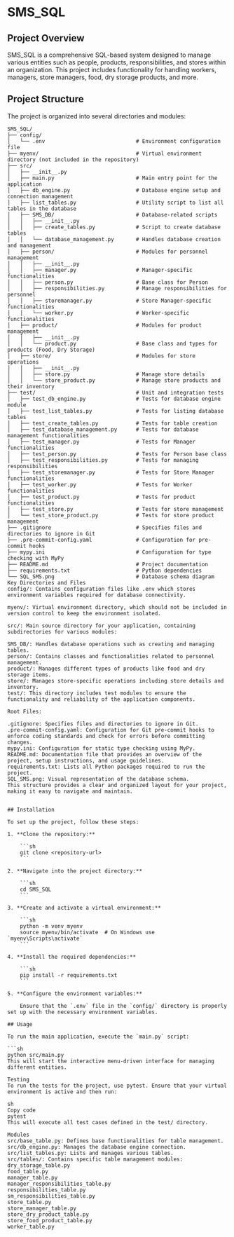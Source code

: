 # SMS_SQL

## Project Overview

SMS_SQL is a comprehensive SQL-based system designed to manage various entities such as people, products, responsibilities, and stores within an organization. This project includes functionality for handling workers, managers, store managers, food, dry storage products, and more.

## Project Structure

The project is organized into several directories and modules:

```plaintext
SMS_SQL/
├── config/
│   └── .env                             # Environment configuration file
├── myenv/                               # Virtual environment directory (not included in the repository)
├── src/
│   ├── __init__.py
│   ├── main.py                          # Main entry point for the application
│   ├── db_engine.py                     # Database engine setup and connection management
│   ├── list_tables.py                   # Utility script to list all tables in the database
│   ├── SMS_DB/                          # Database-related scripts
│   │   ├── __init__.py
│   │   ├── create_tables.py             # Script to create database tables
│   │   └── database_management.py       # Handles database creation and management
│   ├── person/                          # Modules for personnel management
│   │   ├── __init__.py
│   │   ├── manager.py                   # Manager-specific functionalities
│   │   ├── person.py                    # Base class for Person
│   │   ├── responsibilities.py          # Manage responsibilities for personnel
│   │   ├── storemanager.py              # Store Manager-specific functionalities
│   │   └── worker.py                    # Worker-specific functionalities
│   ├── product/                         # Modules for product management
│   │   ├── __init__.py
│   │   └── product.py                   # Base class and types for products (Food, Dry Storage)
│   ├── store/                           # Modules for store operations
│   │   ├── __init__.py
│   │   ├── store.py                     # Manage store details
│   │   └── store_product.py             # Manage store products and their inventory
├── test/                                # Unit and integration tests
│   ├── test_db_engine.py                # Tests for database engine module
│   ├── test_list_tables.py              # Tests for listing database tables
│   ├── test_create_tables.py            # Tests for table creation
│   ├── test_database_management.py      # Tests for database management functionalities
│   ├── test_manager.py                  # Tests for Manager functionalities
│   ├── test_person.py                   # Tests for Person base class
│   ├── test_responsibilities.py         # Tests for managing responsibilities
│   ├── test_storemanager.py             # Tests for Store Manager functionalities
│   ├── test_worker.py                   # Tests for Worker functionalities
│   ├── test_product.py                  # Tests for product functionalities
│   ├── test_store.py                    # Tests for store management
│   └── test_store_product.py            # Tests for store product management
├── .gitignore                           # Specifies files and directories to ignore in Git
├── .pre-commit-config.yaml              # Configuration for pre-commit hooks
├── mypy.ini                             # Configuration for type checking with MyPy
├── README.md                            # Project documentation
├── requirements.txt                     # Python dependencies
└── SQL_SMS.png                          # Database schema diagram
Key Directories and Files
config/: Contains configuration files like .env which stores environment variables required for database connectivity.

myenv/: Virtual environment directory, which should not be included in version control to keep the environment isolated.

src/: Main source directory for your application, containing subdirectories for various modules:

SMS_DB/: Handles database operations such as creating and managing tables.
person/: Contains classes and functionalities related to personnel management.
product/: Manages different types of products like food and dry storage items.
store/: Manages store-specific operations including store details and inventory.
test/: This directory includes test modules to ensure the functionality and reliability of the application components.

Root Files:

.gitignore: Specifies files and directories to ignore in Git.
.pre-commit-config.yaml: Configuration for Git pre-commit hooks to enforce coding standards and check for errors before committing changes.
mypy.ini: Configuration for static type checking using MyPy.
README.md: Documentation file that provides an overview of the project, setup instructions, and usage guidelines.
requirements.txt: Lists all Python packages required to run the project.
SQL_SMS.png: Visual representation of the database schema.
This structure provides a clear and organized layout for your project, making it easy to navigate and maintain.


## Installation

To set up the project, follow these steps:

1. **Clone the repository:**

    ```sh
    git clone <repository-url>
    ```

2. **Navigate into the project directory:**

    ```sh
    cd SMS_SQL
    ```

3. **Create and activate a virtual environment:**

    ```sh
    python -m venv myenv
    source myenv/bin/activate  # On Windows use `myenv\Scripts\activate`
    ```

4. **Install the required dependencies:**

    ```sh
    pip install -r requirements.txt
    ```

5. **Configure the environment variables:**

    Ensure that the `.env` file in the `config/` directory is properly set up with the necessary environment variables.

## Usage

To run the main application, execute the `main.py` script:

```sh
python src/main.py
This will start the interactive menu-driven interface for managing different entities.

Testing
To run the tests for the project, use pytest. Ensure that your virtual environment is active and then run:

sh
Copy code
pytest
This will execute all test cases defined in the test/ directory.

Modules
src/base_table.py: Defines base functionalities for table management.
src/db_engine.py: Manages the database engine connection.
src/list_tables.py: Lists and manages various tables.
src/tables/: Contains specific table management modules:
dry_storage_table.py
food_table.py
manager_table.py
manager_responsibilities_table.py
responsibilities_table.py
sm_responsibilities_table.py
store_table.py
store_manager_table.py
store_dry_product_table.py
store_food_product_table.py
worker_table.py
